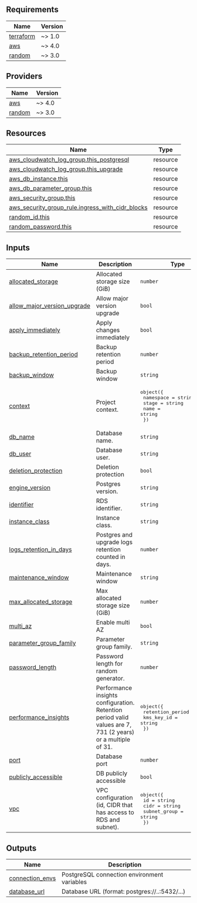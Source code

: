 <!-- BEGIN_TF_DOCS -->
## Requirements

| Name | Version |
|------|---------|
| <a name="requirement_terraform"></a> [terraform](#requirement\_terraform) | ~> 1.0 |
| <a name="requirement_aws"></a> [aws](#requirement\_aws) | ~> 4.0 |
| <a name="requirement_random"></a> [random](#requirement\_random) | ~> 3.0 |

## Providers

| Name | Version |
|------|---------|
| <a name="provider_aws"></a> [aws](#provider\_aws) | ~> 4.0 |
| <a name="provider_random"></a> [random](#provider\_random) | ~> 3.0 |

## Resources

| Name | Type |
|------|------|
| [aws_cloudwatch_log_group.this_postgresql](https://registry.terraform.io/providers/hashicorp/aws/latest/docs/resources/cloudwatch_log_group) | resource |
| [aws_cloudwatch_log_group.this_upgrade](https://registry.terraform.io/providers/hashicorp/aws/latest/docs/resources/cloudwatch_log_group) | resource |
| [aws_db_instance.this](https://registry.terraform.io/providers/hashicorp/aws/latest/docs/resources/db_instance) | resource |
| [aws_db_parameter_group.this](https://registry.terraform.io/providers/hashicorp/aws/latest/docs/resources/db_parameter_group) | resource |
| [aws_security_group.this](https://registry.terraform.io/providers/hashicorp/aws/latest/docs/resources/security_group) | resource |
| [aws_security_group_rule.ingress_with_cidr_blocks](https://registry.terraform.io/providers/hashicorp/aws/latest/docs/resources/security_group_rule) | resource |
| [random_id.this](https://registry.terraform.io/providers/hashicorp/random/latest/docs/resources/id) | resource |
| [random_password.this](https://registry.terraform.io/providers/hashicorp/random/latest/docs/resources/password) | resource |

## Inputs

| Name | Description | Type | Default | Required |
|------|-------------|------|---------|:--------:|
| <a name="input_allocated_storage"></a> [allocated\_storage](#input\_allocated\_storage) | Allocated storage size (GiB) | `number` | `20` | no |
| <a name="input_allow_major_version_upgrade"></a> [allow\_major\_version\_upgrade](#input\_allow\_major\_version\_upgrade) | Allow major version upgrade | `bool` | `false` | no |
| <a name="input_apply_immediately"></a> [apply\_immediately](#input\_apply\_immediately) | Apply changes immediately | `bool` | `false` | no |
| <a name="input_backup_retention_period"></a> [backup\_retention\_period](#input\_backup\_retention\_period) | Backup retention period | `number` | `30` | no |
| <a name="input_backup_window"></a> [backup\_window](#input\_backup\_window) | Backup window | `string` | `"02:30-03:30"` | no |
| <a name="input_context"></a> [context](#input\_context) | Project context. | <pre>object({<br>    namespace = string<br>    stage     = string<br>    name      = string<br>  })</pre> | n/a | yes |
| <a name="input_db_name"></a> [db\_name](#input\_db\_name) | Database name. | `string` | n/a | yes |
| <a name="input_db_user"></a> [db\_user](#input\_db\_user) | Database user. | `string` | n/a | yes |
| <a name="input_deletion_protection"></a> [deletion\_protection](#input\_deletion\_protection) | Deletion protection | `bool` | `true` | no |
| <a name="input_engine_version"></a> [engine\_version](#input\_engine\_version) | Postgres version. | `string` | `"14.5"` | no |
| <a name="input_identifier"></a> [identifier](#input\_identifier) | RDS identifier. | `string` | n/a | yes |
| <a name="input_instance_class"></a> [instance\_class](#input\_instance\_class) | Instance class. | `string` | `"db.t4g.micro"` | no |
| <a name="input_logs_retention_in_days"></a> [logs\_retention\_in\_days](#input\_logs\_retention\_in\_days) | Postgres and upgrade logs retention counted in days. | `number` | `60` | no |
| <a name="input_maintenance_window"></a> [maintenance\_window](#input\_maintenance\_window) | Maintenance window | `string` | `"Mon:00:00-Mon:02:00"` | no |
| <a name="input_max_allocated_storage"></a> [max\_allocated\_storage](#input\_max\_allocated\_storage) | Max allocated storage size (GiB) | `number` | `100` | no |
| <a name="input_multi_az"></a> [multi\_az](#input\_multi\_az) | Enable multi AZ | `bool` | `true` | no |
| <a name="input_parameter_group_family"></a> [parameter\_group\_family](#input\_parameter\_group\_family) | Parameter group family. | `string` | `"postgres14"` | no |
| <a name="input_password_length"></a> [password\_length](#input\_password\_length) | Password length for random generator. | `number` | `16` | no |
| <a name="input_performance_insights"></a> [performance\_insights](#input\_performance\_insights) | Performance insights configuration. Retention period valid values are 7, 731 (2 years) or a multiple of 31. | <pre>object({<br>    retention_period = number<br>    kms_key_id       = string<br>  })</pre> | <pre>{<br>  "kms_key_id": null,<br>  "retention_period": 62<br>}</pre> | no |
| <a name="input_port"></a> [port](#input\_port) | Database port | `number` | `5432` | no |
| <a name="input_publicly_accessible"></a> [publicly\_accessible](#input\_publicly\_accessible) | DB publicly accessible | `bool` | `false` | no |
| <a name="input_vpc"></a> [vpc](#input\_vpc) | VPC configuration (id, CIDR that has access to RDS and subnet). | <pre>object({<br>    id           = string<br>    cidr         = string<br>    subnet_group = string<br>  })</pre> | n/a | yes |

## Outputs

| Name | Description |
|------|-------------|
| <a name="output_connection_envs"></a> [connection\_envs](#output\_connection\_envs) | PostgreSQL connection environment variables |
| <a name="output_database_url"></a> [database\_url](#output\_database\_url) | Database URL (format: postgres://..:5432/...) |
<!-- END_TF_DOCS -->
